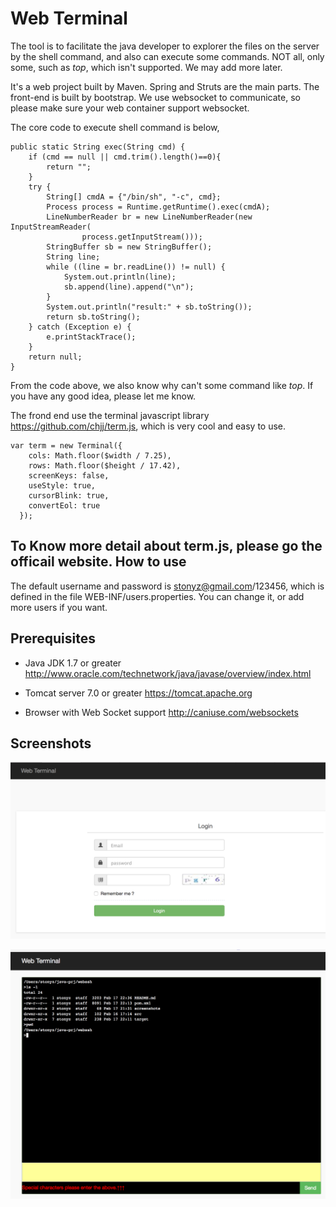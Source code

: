 Web Terminal
====================
The tool is to facilitate the java developer to explorer the files on the server by the shell command, and also can execute some commands. NOT all, only some, such as *top*, which isn't supported. We may add more later.

It's a web project built by Maven. Spring and Struts are the main parts. The front-end is built by bootstrap. We use websocket to communicate, so please make sure your web container support websocket.

The core code to execute shell command is below,

    public static String exec(String cmd) {
        if (cmd == null || cmd.trim().length()==0){
            return "";
        }
        try {
            String[] cmdA = {"/bin/sh", "-c", cmd};
            Process process = Runtime.getRuntime().exec(cmdA);
            LineNumberReader br = new LineNumberReader(new InputStreamReader(
                    process.getInputStream()));
            StringBuffer sb = new StringBuffer();
            String line;
            while ((line = br.readLine()) != null) {
                System.out.println(line);
                sb.append(line).append("\n");
            }
            System.out.println("result:" + sb.toString());
            return sb.toString();
        } catch (Exception e) {
            e.printStackTrace();
        }
        return null;
    }

From the code above, we also know why can't some command like *top*. If you have any good idea, please let me know.

The frond end use the terminal javascript library https://github.com/chjj/term.js, which is very cool and easy to use. 

	var term = new Terminal({
	    cols: Math.floor($width / 7.25),
	    rows: Math.floor($height / 17.42),
	    screenKeys: false,
        useStyle: true,
        cursorBlink: true,
        convertEol: true
	  });
To Know more detail about term.js, please go the officail website.
How to use
-------------
The default username and password is stonyz@gmail.com/123456, which is defined in the file WEB-INF/users.properties. You can change it, or add more users if you want.

Prerequisites
-------------
* Java JDK 1.7 or greater
http://www.oracle.com/technetwork/java/javase/overview/index.html

* Tomcat server 7.0 or greater
https://tomcat.apache.org

* Browser with Web Socket support
http://caniuse.com/websockets

Screenshots
-----------
![Login](https://github.com/stonyz/webterminal/raw/master/screenshots/login.png)

![Terminal](https://github.com/stonyz/webterminal/raw/master/screenshots/terminal.png)


